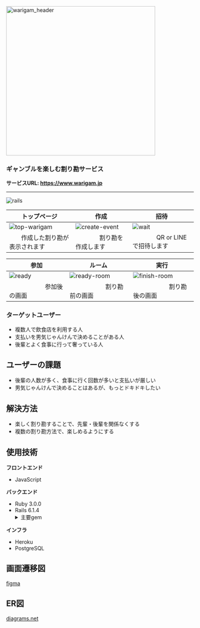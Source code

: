 <img width="400" alt="warigam_header" src="https://user-images.githubusercontent.com/85389148/189875964-81900feb-3d3d-4442-b792-1eb648da0a07.png">

### ギャンブルを楽しむ割り勘サービス

**サービスURL: https://www.warigam.jp**

---
![rails](https://img.shields.io/badge/Rails-v6.1.4-red)

| トップページ | 作成 | 招待 |
|----------|------|-----|
|![top-warigam](https://user-images.githubusercontent.com/85389148/190243257-e51b49a1-f881-4b96-a412-703d98b82a53.png)|![create-event](https://user-images.githubusercontent.com/85389148/190242345-61262183-f480-449d-ae84-eda5d1025045.png)|![wait](https://user-images.githubusercontent.com/85389148/190243731-1b1ef954-c562-43f9-a5ca-00eb952749da.png)|
| 　　作成した割り勘が表示されます | 　　　　割り勘を作成します | 　　　　QR or LINE で招待します |

| 参加 | ルーム | 実行 |
|-----|-------|-----|
|![ready](https://user-images.githubusercontent.com/85389148/190244189-1ade0f98-cddd-4b09-9bef-b99cfd9034b3.png)|![ready-room](https://user-images.githubusercontent.com/85389148/190246120-e79bdd46-af1a-402d-a142-ca7d28280575.png)|![finish-room](https://user-images.githubusercontent.com/85389148/190246687-23e30a21-7830-445b-8467-fc3858f9bab9.png)|
| 　　　　　　参加後の画面 | 　　　　　　割り勘前の画面 | 　　　　　　割り勘後の画面 |

### ターゲットユーザー

- 複数人で飲食店を利用する人
- 支払いを男気じゃんけんで決めることがある人
- 後輩とよく食事に行って奢っている人

## ユーザーの課題

- 後輩の人数が多く、食事に行く回数が多いと支払いが厳しい
- 男気じゃんけんで決めることはあるが、もっとドキドキしたい

## 解決方法

- 楽しく割り勘することで、先輩・後輩を関係なくする
- 複数の割り勘方法で、楽しめるようにする

## 使用技術
**フロントエンド**
<ul>
  <li>JavaScript</li>
</ul>

**バックエンド**
<ul>
  <li>Ruby 3.0.0</li>
  <li>Rails 6.1.4</li>
  <details>
    <summary>主要gem</summary>
    <ul>
      <li><a href="https://github.com/heartcombo/devise">devise</a></li>
      <li><a href="https://github.com/whomwah/rqrcode">rqrcode</a></li>
      <li><a href="https://github.com/kpumuk/meta-tags">meta-tags</a></li>
      <li><a href="https://github.com/kaminari/kaminari">kaminari</a></li>
      <li><a href="https://github.com/rubocop/rubocop">rubocop</a></li>
    </ul>
  </deatails>
</ul>
  
**インフラ**
- Heroku
- PostgreSQL

## 画面遷移図
[figma](https://www.figma.com/file/D0fvPI8ZKFzfRTnjo9cc2d/WariGam?node-id=0%3A1)

## ER図
[diagrams.net](https://viewer.diagrams.net/?tags=%7B%7D&highlight=0000ff&edit=_blank&layers=1&nav=1&title=Warigam%20Diagram.drawio#R7V3bcuI4EP0aqnYfkvKVyyMQkswMmcmQ7O7wlFKwAp6xLUeIAPn6lbFsg2WIHMzFl6qpGtSIxu4%2B6mP3EU5N7dqLGwzcyR0yoFVTJGNRU69qiiJrSp3%2B51mWvqVRb%2FqGMTYNNikyPJjvkBklZp2ZBpxuTCQIWcR0N40j5DhwRDZsAGM035z2gqzNb3XBGHKGhxGweOt%2FpkEmvrWpNCL7LTTHk%2BCb5XrLf8cGwWR2JtMJMNB8zaT2amoXI0T8V%2FaiCy0veEFcyM%2F%2Bq311d383H35dts0%2BQePFhe%2FsOs1HwlPA0CHZulZ812%2FAmrF4zaYQT9kJk2UQRXrurveSgGfP1JkSgAlLtipRA00fAaYDMTXIq7FlAXdqrqb7lolpGX2wRDMSOApGnRdzAY2Bn2tvLk17nzrzhp7zF%2Br8gR2M9zawzLFDX49oPLxv7GA4pcfSB1PCZghGjEX2DWICF2t4YRG8gciGBC%2FpFPau1mBgYKtBa7HxPMKW3GS2yTqugomA4Xkc%2Bo5yRl%2BwtKVIocqlcHf2Bh6GOxOEzXcvZxaL8XpGV%2BO5aVvAoYsDGDFTB62KwSozpmV1kYW8tDvIgVzmvUkGRu4jwGNImMFFpkNWcdA79B%2BNTFe61Gs6PdYuHcvRmP7zpmPSRc6UYIowzwekiZ5DL9kdglzm1IIvgX%2FM4u69fkaEIDsdLBRhWDAYqIIoUA8FAo0Dwf23rTCg509MYA1ouQXO2PKTtqq%2BIEpaQmYTYx3GNx74%2BKJFNJwv1qqATkzDgI54PlThfKwlQE0Zf%2BYsikpqb8Ci1cgBhC6QmWNMuaSGx%2Fn5POtcnun00%2BY5KMb%2B3M7UBSPTGff9T9ZjQNCPBYTF9oWpZwoMIXdHQEa9ogEhGpAOSAP1U9NAQxwExykO0DADf3tyQF04GUXngCaXZAfY8NxZICn168wgZY6D0lFAq6KAk1OA6P3gwSgg6LsUkQNawtkoOgfIMpfl2fnfCRwl9UUu%2B9a8qdw69Z40eH%2B%2F63%2BHrcHd60WKBV%2BV%2FQOVfVk5Yt1PRAFfEPJY9ncCvFRlPzESfLvexejNNCAuRunfM%2F2lK%2F1V7%2F8MSr9%2B6tLPN%2F8LU%2FpL2flPjATf%2BXfNEZlh%2BDTDVoGrf9Xy334TyGMCvkGvuu4kgVol34e1W7RjH07Mvl9TCTeZ6%2FfhwsiPgC%2Fz0k2RFHy5km%2FCUPD6zfl37jLU8FNAoXSMHhxGRQbZ3dClJ4OTy%2Fg638y7PjUZZKfihCCvuEDnG3re%2Ftun8yeE4%2BS%2FdAQgVxr%2BGRDAyUV8JcV1QN7Kvywu5Ra9%2FCs8zxOTWLncy5V99ktX%2FINFXhX%2FUxb%2Fo0r5yThIIevlrfqHGK%2Bqv8LrdjYyilz8UyS%2FdMVf5dGAEbIrLWcbNBpBkoIWvmgP%2F3BajsoLchWB76nlhOsiP1qOykt6RdJyVPFLqqJTuMqrduffusvy95jiUCgfofM6X0UGe97NpSeDk2s5Kt%2FRLZCWE4K84gKN79kWX8tJkf%2FSEYCW4icZFQEcigBOruVofFe3QASgid%2B3F54A%2BLbtajtusRkgBQCKzACDezJRUOt7%2FQZr7S9zMunU9eqXmakJgEORMCech56TCIP8%2FjTzg3RsB32hq3%2FiafMs74Kl7YUqt7U%2Fw%2BwXufS3H%2F9or3dfoCG7LVXqj5vN4TBpCycHhFUjzi%2FrsuIVfmJbbElCx2h7Dz%2Blw96Apv0R3QFnGXBB9JYNHOPHChXYOxUY8AFNEl7%2B8gaXejAchr7p4GqxPvMqIA24MMmvYB59PYxc0FH0IW8QfsYYw6CfSOlggsbIAVYvsqaUgKZohkdwxzzWXicBb%2B0mBkXyDlD0ylSWkhSjwIihBYj5BjfWxA6Q3ntsGsFfCWiHUZPSiAHTP3X2qQiUnCM15kiOO%2FJjwznKDN0COxROgG7pI3QfG6nB7pP8QVWXNhGmfRaq9Zgj9XBQ%2FfGmNi%2BeJsPf1o%2Fbp5v%2B9Or3UBO5Bj8kUlk9jWrocO2dLfX0k7U7Y%2BwqgtANMH4%2B0I1vDGh%2BErpNZdORrhwMuuZPQ3p1nIardDq3%2Fa8Xg5sHNwG6Y2A%2F79geWvYtIeHF346f94aPc898S0hiDqse8D47QnYui302hCSiIIsGQOIR8%2FeGOd0PshPipeoAJ0aCvyo%2B%2F9bv53aD7AmEHe2AVqbAEHJ3BGSkeERPqWkg%2BTo2GxoQvRg4GA2k2B16Zn3gD5MhLssWnQP4vZ8E0QX8BGz6lTluBmcIgdJV%2FxSP5a%2Bq%2F4Gqf8I%2BkONW%2FxTbQfNW%2FRvCySh69ec3e7oQuRZ8cmb2s%2FeUVumv7%2F%2F0%2B7Ves9Zu1ugy6um15nWtff13Hpnhg7%2FfsCdWSkcTaR7dX%2FHEgXgiabvIcYki4dn%2B%2BdwwuBvkFVnIfF%2BwWBsG9wVAkRlgMGj%2F23EevjnSXP7zAsCvzmyepVgZKZJpRfUL6VKSQ7FxyCyqWhPbOiJdtlobYmfw2e2CJx3cQ2zS6K0UqtB33MgjTFTh3HUp8rHCya7qzkbh1GIKp67FoCqqcMalUi3u6NMKJx1GfxnZnx79fWm19z8%3D)
